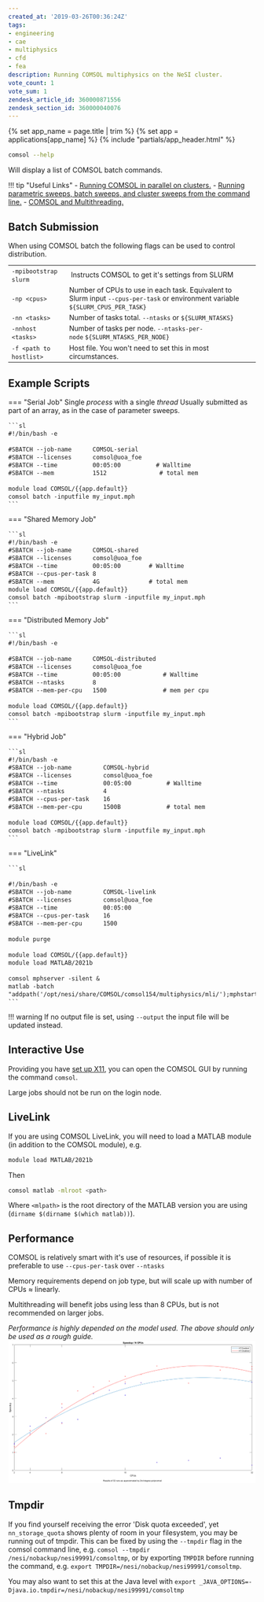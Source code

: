```yaml
---
created_at: '2019-03-26T00:36:24Z'
tags:
- engineering
- cae
- multiphysics
- cfd
- fea
description: Running COMSOL multiphysics on the NeSI cluster.
vote_count: 1
vote_sum: 1
zendesk_article_id: 360000871556
zendesk_section_id: 360000040076
---
```


{% set app_name = page.title | trim %}
{% set app = applications[app_name] %}
{% include "partials/app_header.html" %}

```sh
comsol --help
```

Will display a list of COMSOL batch commands.

!!! tip "Useful Links"
    - [Running COMSOL in parallel on clusters.](https://www.comsol.com/support/knowledgebase/1001/)
    - [Running parametric sweeps, batch sweeps, and cluster sweeps from the command line.](https://www.comsol.com/support/knowledgebase/1250/)
    - [COMSOL and Multithreading.](https://www.comsol.com/support/knowledgebase/1096/)

## Batch Submission

When using COMSOL batch the following flags can be used to control
distribution.

|                         |                                                                                                                                  |
|-------------------------|----------------------------------------------------------------------------------------------------------------------------------|
| `-mpibootstrap slurm`   |  Instructs COMSOL to get it's settings from SLURM                                                                                |
| `-np <cpus>`            | Number of CPUs to use in each task. Equivalent to Slurm input `--cpus-per-task` or environment variable `${SLURM_CPUS_PER_TASK}` |
| `-nn <tasks>`           | Number of tasks total. `--ntasks` or `${SLURM_NTASKS}`                                                                           |
| `-nnhost <tasks>`       | Number of tasks per node. `--ntasks-per-node` `${SLURM_NTASKS_PER_NODE}`                                                         |
| `-f <path to hostlist>` | Host file. You won't need to set this in most circumstances.                                                                    |

## Example Scripts

=== "Serial Job"
    Single *process* with a single *thread*
    Usually submitted as part of an array, as in the case of parameter sweeps.

    ```sl
    #!/bin/bash -e
    
    #SBATCH --job-name      COMSOL-serial
    #SBATCH --licenses      comsol@uoa_foe
    #SBATCH --time          00:05:00          # Walltime
    #SBATCH --mem           1512               # total mem

    module load COMSOL/{{app.default}}
    comsol batch -inputfile my_input.mph
    ```

=== "Shared Memory Job"

    ```sl
    #!/bin/bash -e
    #SBATCH --job-name      COMSOL-shared
    #SBATCH --licenses      comsol@uoa_foe
    #SBATCH --time          00:05:00        # Walltime
    #SBATCH --cpus-per-task 8
    #SBATCH --mem           4G              # total mem
    module load COMSOL/{{app.default}}
    comsol batch -mpibootstrap slurm -inputfile my_input.mph 
    ```

=== "Distributed Memory Job"

    ```sl
    #!/bin/bash -e
    
    #SBATCH --job-name      COMSOL-distributed
    #SBATCH --licenses      comsol@uoa_foe
    #SBATCH --time          00:05:00            # Walltime
    #SBATCH --ntasks        8         
    #SBATCH --mem-per-cpu   1500                # mem per cpu
    
    module load COMSOL/{{app.default}}
    comsol batch -mpibootstrap slurm -inputfile my_input.mph
    ```

=== "Hybrid Job"

    ```sl
    #!/bin/bash -e
    #SBATCH --job-name         COMSOL-hybrid
    #SBATCH --licenses         comsol@uoa_foe
    #SBATCH --time             00:05:00          # Walltime
    #SBATCH --ntasks           4                 
    #SBATCH --cpus-per-task    16
    #SBATCH --mem-per-cpu      1500B             # total mem
 
    module load COMSOL/{{app.default}}
    comsol batch -mpibootstrap slurm -inputfile my_input.mph
    ```

=== "LiveLink"

    ```sl

    #!/bin/bash -e
    #SBATCH --job-name         COMSOL-livelink
    #SBATCH --licenses         comsol@uoa_foe
    #SBATCH --time             00:05:00
    #SBATCH --cpus-per-task    16
    #SBATCH --mem-per-cpu      1500
 
    module purge

    module load COMSOL/{{app.default}}
    module load MATLAB/2021b

    comsol mphserver -silent &
    matlab -batch "addpath('/opt/nesi/share/COMSOL/comsol154/multiphysics/mli/');mphstart;MyScript"
    ```

!!! warning
     If no output file is set, using `--output` the input file will be
     updated instead.

## Interactive Use

Providing you have [set up X11](../../Scientific_Computing/Terminal_Setup/X11_on_NeSI.md), you can
open the COMSOL GUI by running the command `comsol`.

Large jobs should not be run on the login node.

## LiveLink

If you are using COMSOL LiveLink, you will need to load a MATLAB module (in addition to the COMSOL module), e.g.

```sh
module load MATLAB/2021b
```

Then

```sh
comsol matlab -mlroot <path>
```

Where `<mlpath>` is the root directory of the MATLAB version you are using (`dirname $(dirname $(which matlab))`).

## Performance

COMSOL is relatively smart with it's use of resources, if possible it is
preferable to use `--cpus-per-task` over `--ntasks`

Memory requirements depend on job type, but will scale up with number of CPUs ≈ linearly.

Multithreading will benefit jobs using less than
8 CPUs, but is not recommended on larger jobs.

*Performance is highly depended on the model used. The above should only be used as a rough guide.*
![Speedup](../../assets/images/speedup_smoothed.png)

## Tmpdir

If you find yourself receiving the error 'Disk quota exceeded', yet `nn_storage_quota` shows plenty of room in your filesystem, you may be running out of tmpdir.
This can be fixed by using the `--tmpdir` flag in the comsol command line, e.g. `comsol --tmpdir /nesi/nobackup/nesi99991/comsoltmp`, or by exporting `TMPDIR` before running the command, e.g. `export TMPDIR=/nesi/nobackup/nesi99991/comsoltmp`.

You may also want to set this at the Java level with `export _JAVA_OPTIONS=-Djava.io.tmpdir=/nesi/nobackup/nesi99991/comsoltmp`

